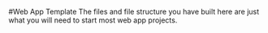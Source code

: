 #Web App Template
The files and file structure you have built here are just what you will need to start most
web app projects.